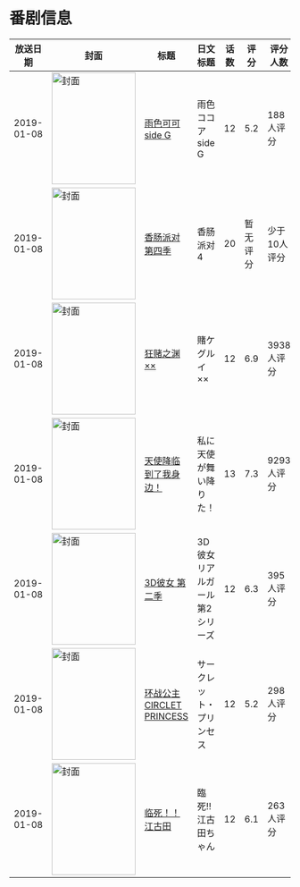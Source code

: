# 番剧信息

|放送日期|封面|标题|日文标题|话数|评分|评分人数|
|---|---|---|---|---|---|---|
|2019-01-08|<img src="https://lain.bgm.tv/pic/cover/c/43/4e/264358_zqQO3.jpg" alt="封面" style="width:150px;height:200px;object-fit:cover;">|[雨色可可 side G](https://bangumi.tv/subject/264358)|雨色ココアside G|12|5.2|188人评分|
|2019-01-08|<img src="https://lain.bgm.tv/pic/cover/c/ec/33/305545_uhxkk.jpg" alt="封面" style="width:150px;height:200px;object-fit:cover;">|[香肠派对 第四季](https://bangumi.tv/subject/305545)|香肠派对4|20|暂无评分|少于10人评分|
|2019-01-08|<img src="https://lain.bgm.tv/pic/cover/c/cd/ca/234778_BWQfd.jpg" alt="封面" style="width:150px;height:200px;object-fit:cover;">|[狂赌之渊××](https://bangumi.tv/subject/234778)|賭ケグルイ××|12|6.9|3938人评分|
|2019-01-08|<img src="https://lain.bgm.tv/pic/cover/c/f3/2d/249637_2r3gw.jpg" alt="封面" style="width:150px;height:200px;object-fit:cover;">|[天使降临到了我身边！](https://bangumi.tv/subject/249637)|私に天使が舞い降りた！|13|7.3|9293人评分|
|2019-01-08|<img src="https://lain.bgm.tv/pic/cover/c/28/a4/250514_BNBt6.jpg" alt="封面" style="width:150px;height:200px;object-fit:cover;">|[3D彼女 第二季](https://bangumi.tv/subject/250514)|3D彼女 リアルガール 第2シリーズ|12|6.3|395人评分|
|2019-01-08|<img src="https://lain.bgm.tv/pic/cover/c/23/1e/256552_nuxxe.jpg" alt="封面" style="width:150px;height:200px;object-fit:cover;">|[环战公主 CIRCLET PRINCESS](https://bangumi.tv/subject/256552)|サークレット・プリンセス|12|5.2|298人评分|
|2019-01-08|<img src="https://lain.bgm.tv/pic/cover/c/1e/a2/256660_r5QhQ.jpg" alt="封面" style="width:150px;height:200px;object-fit:cover;">|[临死！！江古田](https://bangumi.tv/subject/256660)|臨死!! 江古田ちゃん|12|6.1|263人评分|
